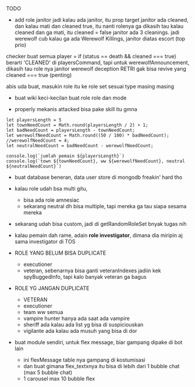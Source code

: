 TODO

- add role janitor
jadi kalau ada janitor, itu prop target janitor ada cleaned, dan kalau mati dan cleaned true, itu nanti rolenya ga dikasih tau
kalau cleaned dan ga mati, itu cleaned = false
janitor ada 3 cleanings. jadi werewolf cub kalau ga ada Werewolf Killings, janitor diatas escort (top prio)

checker buat semua player = if (status == death && cleaned === true) berarti 'CLEANED' di playersCommand, 
tapi untuk werewolfAnnouncement, dikasih tau role nya
janitor werewolf deception
RETRI gak bisa revive yang cleaned === true (penting)

abis uda buat, masukin role itu ke role set sesuai type masing masing

- buat wiki keci-kecilan buat role role dan mode

- properly mekanis attacked bisa pake skill itu gmna

```
let playersLength = 5
let townNeedCount = Math.round(playersLength / 2) + 1;
let badNeedCount = playersLength - townNeedCount;
let werewolfNeedCount = Math.round((50 / 100) * badNeedCount);
//werewolfNeedCount = 4;
let neutralNeedCount = badNeedCount - werewolfNeedCount;

console.log(`jumlah pemain ${playersLength}`)
console.log(`town ${townNeedCount}, ww ${werewolfNeedCount}, neutral ${neutralNeedCount}`)
```

- buat database beneran, data user store di mongodb freakin' hard tho
- kalau role udah bsa multi gitu,
  - bisa ada role amnesiac
  - sekarang neutral dh bisa multiple, tapi mereka ga tau siapa sesama mereka
- sekarang udah bisa custom, jadi di getRandomRoleSet bnyak tugas nih
- kalau pemain dah rame, adain **role investigator**, dimana dia miripin aj sama investigator di TOS

- ROLE YANG BELUM BISA DUPLICATE
  - executioner
  - veteran, sebenarnya bisa ganti veteranIndexes jadiin kek spyBuggedInfo, tapi kalo banyak veteran ga bagus
  
- ROLE YG JANGAN DUPLICATE
  - VETERAN
  - executioner
  - team ww semua
  - vampire hunter hanya ada saat ada vampire
  - sheriff ada kalau ada list yg bisa di suspiciouskan
  - vigilante ada kalau ada musuh yang bisa di dor
  

- buat module sendiri, untuk flex message, biar gampang dipake di bot lain
  - ini flexMessage table nya gampang di kostumisasi
  - dan buat gimana flex_textxnya itu bisa di lebih dari 1 bubble chat (max 5 bubble chat)
  - 1 carousel max 10 bubble flex

